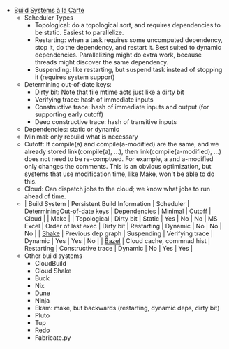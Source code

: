 - [Build Systems à la Carte](https://www.microsoft.com/en-us/research/uploads/prod/2018/03/build-systems.pdf)
  - Scheduler Types
    - Topological: do a topological sort, and requires dependencies to be static. Easiest to parallelize.
    - Restarting: when a task requires some uncomputed dependency, stop it, do the dependency, and restart it. Best suited to dynamic dependencies. Parallelizing might do extra work, because threads might discover the same dependency.
    - Suspending: like restarting, but suspend task instead of stopping it (requires system support)
  - Determining out-of-date keys:
    - Dirty bit: Note that file mtime acts just like a dirty bit
    - Verifying trace: hash of immediate inputs
    - Constructive trace: hash of immediate inputs and output (for supporting early cutoff)
    - Deep constructive trace: hash of transitive inputs
  - Dependencies: static or dynamic
  - Minimal: only rebuild what is necessary
  - Cutoff: If compile(a) and compile(a-modified) are the same, and we already stored link(compile(a), ...), then link(compile(a-modified), ...) does not need to be re-comptued. For example, a and a-modified only changes the comments. This is an obvious optimization, but systems that use modification time, like Make, won't be able to do this.
  - Cloud: Can dispatch jobs to the cloud; we know what jobs to run ahead of time.
  - | Build System | Persistent Build Information | Scheduler | DeterminingOut-of-date keys | Dependencies | Minimal | Cutoff | Cloud |
    | Make |  | Topological | Dirty bit | Static | Yes | No | No
    | MS Excel | Order of last exec | Dirty bit | Restarting | Dynamic | No | No | No |
    | [Shake](https://shakebuild.com/) | Previous dep graph | Suspending | Verifying trace | Dynamic | Yes | Yes | No |
    | [Bazel](https://bazel.build/) | Cloud cache, commnad hist | Restarting | Constructive trace | Dynamic | No | Yes | Yes |
  - Other build systems
    - CloudBuild
    - Cloud Shake
    - Buck
    - Nix
    - Dune
    - Ninja
    - Ekam: make, but backwards (restarting, dynamic deps, dirty bit)
    - Pluto
    - Tup
    - Redo
    - Fabricate.py
